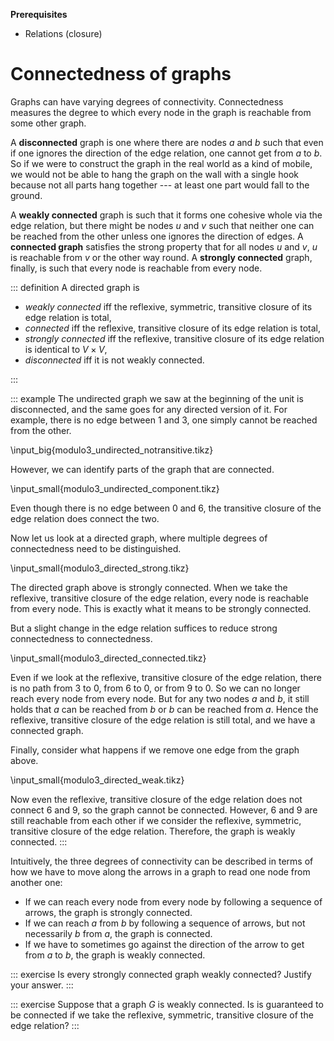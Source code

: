 **Prerequisites**

- Relations (closure)

# Connectedness of graphs

Graphs can have varying degrees of connectivity.
Connectedness measures the degree to which every node in the graph is reachable from some other graph.

A **disconnected** graph is one where there are nodes $a$ and $b$ such that even if one ignores the direction of the edge relation, one cannot get from $a$ to $b$.
So if we were to construct the graph in the real world as a kind of mobile, we would not be able to hang the graph on the wall with a single hook because not all parts hang together --- at least one part would fall to the ground.

A **weakly connected** graph is such that it forms one cohesive whole via the edge relation, but there might be nodes $u$ and $v$ such that neither one can be reached from the other unless one ignores the direction of edges.
A **connected graph** satisfies the strong property that for all nodes $u$ and $v$, $u$ is reachable from $v$ or the other way round.
A **strongly connected** graph, finally, is such that every node is reachable from every node.

::: definition
A directed graph is

- *weakly connected* iff the reflexive, symmetric, transitive closure of its edge relation is total,
- *connected* iff the reflexive, transitive closure of its edge relation is total,
- *strongly connected* iff the reflexive, transitive closure of its edge relation is identical to $V \times V$,
- *disconnected* iff it is not weakly connected.

:::

::: example
The undirected graph we saw at the beginning of the unit is disconnected, and the same goes for any directed version of it.
For example, there is no edge between $1$ and $3$, one simply cannot be reached from the other.

\input_big{modulo3_undirected_notransitive.tikz}

However, we can identify parts of the graph that are connected.

\input_small{modulo3_undirected_component.tikz}

Even though there is no edge between $0$ and $6$, the transitive closure of the edge relation does connect the two.

Now let us look at a directed graph, where multiple degrees of connectedness need to be distinguished.

\input_small{modulo3_directed_strong.tikz}

The directed graph above is strongly connected.
When we take the reflexive, transitive closure of the edge relation, every node is reachable from every node.
This is exactly what it means to be strongly connected.

But a slight change in the edge relation suffices to reduce strong connectedness to connectedness.

\input_small{modulo3_directed_connected.tikz}

Even if we look at the reflexive, transitive closure of the edge relation, there is no path from $3$ to $0$, from $6$ to $0$, or from $9$ to $0$.
So we can no longer reach every node from every node.
But for any two nodes $a$ and $b$, it still holds that $a$ can be reached from $b$ or $b$ can be reached from $a$.
Hence the reflexive, transitive closure of the edge relation is still total, and we have a connected graph.

Finally, consider what happens if we remove one edge from the graph above.

\input_small{modulo3_directed_weak.tikz}

Now even the reflexive, transitive closure of the edge relation does not connect $6$ and $9$, so the graph cannot be connected.
However, $6$ and $9$ are still reachable from each other if we consider the reflexive, symmetric, transitive closure of the edge relation.
Therefore, the graph is weakly connected.
:::

Intuitively, the three degrees of connectivity can be described in terms of how we have to move along the arrows in a graph to read one node from another one:

- If we can reach every node from every node by following a sequence of arrows, the graph is strongly connected.
- If we can reach $a$ from $b$ by following a sequence of arrows, but not necessarily $b$ from $a$, the graph is connected.
- If we have to sometimes go against the direction of the arrow to get from $a$ to $b$, the graph is weakly connected.

::: exercise
Is every strongly connected graph weakly connected?
Justify your answer.
:::

::: exercise
Suppose that a graph $G$ is weakly connected.
Is is guaranteed to be connected if we take the reflexive, symmetric, transitive closure of the edge relation?
:::
